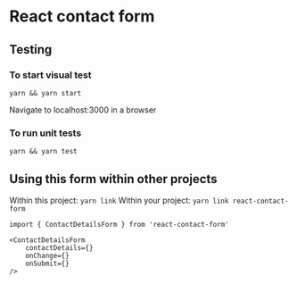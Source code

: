# React contact form

## Testing
### To start visual test
```
yarn && yarn start
```
Navigate to localhost:3000 in a browser

### To run unit tests
```
yarn && yarn test
```

## Using this form within other projects
Within this project: ```yarn link```
Within your project: ```yarn link react-contact-form```

```
import { ContactDetailsForm } from 'react-contact-form'

<ContactDetailsForm
    contactDetails={}
    onChange={}
    onSubmit={}
/>

```
